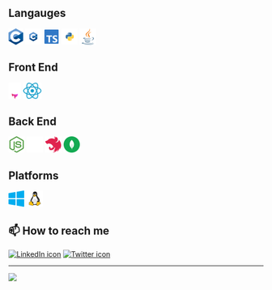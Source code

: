 ## Langauges
<img alt="C lang icon" src="https://github.com/saidkharboutli/saidkharboutli/blob/main/assets/c.svg" height="32px" /> <img alt="C++ lang icon" src="https://github.com/saidkharboutli/saidkharboutli/blob/main/assets/cpp.svg" height="32px" /> <img alt="TypeScript icon" src="https://github.com/saidkharboutli/saidkharboutli/blob/main/assets/typescript.svg" height="32px" /> <img alt="Python icon" src="https://github.com/saidkharboutli/saidkharboutli/blob/main/assets/python.svg" height="32px" /> <img alt="Java icon" src="https://github.com/saidkharboutli/saidkharboutli/blob/main/assets/java.svg" height="32px" />

## Front End
<img alt="Astro icon" src="https://github.com/saidkharboutli/saidkharboutli/blob/aef91655e71c6dd119d878e5c642ecffcb84968d/assets/astro.svg" height="32px" /> <img alt="React icon" src="https://github.com/saidkharboutli/saidkharboutli/blob/aef91655e71c6dd119d878e5c642ecffcb84968d/assets/react.svg" height="32px" />

## Back End
<img alt="NodeJS icon" src="https://github.com/saidkharboutli/saidkharboutli/blob/main/assets/nodejs.svg" height="32px" /> <img alt="ExpressJS icon" src="https://github.com/saidkharboutli/saidkharboutli/blob/main/assets/expressjs.svg" height="32px" /> <img alt="NestJS icon" src="https://github.com/saidkharboutli/saidkharboutli/blob/main/assets/nestjs.svg" height="32px" /> <img alt="MongoDB icon" src="https://github.com/saidkharboutli/saidkharboutli/blob/main/assets/mongodb.svg" height="32px" />

## Platforms
<img alt="Windows icon" src="https://github.com/saidkharboutli/saidkharboutli/blob/main/assets/windows.svg" height="32px" /> <img alt="Linux icon" src="https://github.com/saidkharboutli/saidkharboutli/blob/main/assets/linux.svg" height="32px" />


## 📫 How to reach me

<a href="https://www.linkedin.com/in/sa-id-kharboutli-428785119/"><img alt="LinkedIn icon" src="https://github.com/saidkharboutli/saidkharboutli/blob/aef91655e71c6dd119d878e5c642ecffcb84968d/assets/linkedin-pixelated.avif" height="32px" /></a> <a href="https://twitter.com/saidkio"><img alt="Twitter icon" src="https://github.com/saidkharboutli/saidkharboutli/blob/aef91655e71c6dd119d878e5c642ecffcb84968d/assets/twitter-pixelated.avif" height="32px" /></a>

<hr />

![](https://komarev.com/ghpvc/?username=saidkharboutli&style=flat&color=bb86fc)